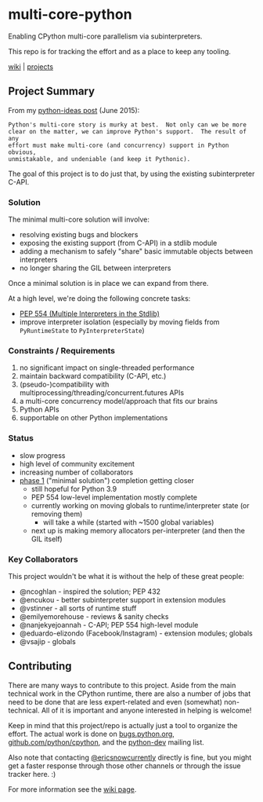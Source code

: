 # multi-core-python
Enabling CPython multi-core parallelism via subinterpreters.

This repo is for tracking the effort and as a place to keep any tooling.

[wiki](https://github.com/ericsnowcurrently/multi-core-python/wiki) | [projects](https://github.com/ericsnowcurrently/multi-core-python/projects)

## Project Summary

From my [python-ideas post](https://mail.python.org/pipermail/python-ideas/2015-June/034177.html) (June 2015):

    Python's multi-core story is murky at best.  Not only can we be more
    clear on the matter, we can improve Python's support.  The result of any
    effort must make multi-core (and concurrency) support in Python obvious,
    unmistakable, and undeniable (and keep it Pythonic).

The goal of this project is to do just that, by using the existing subinterpreter C-API.

### Solution

The minimal multi-core solution will involve:

* resolving existing bugs and blockers
* exposing the existing support (from C-API) in a stdlib module
* adding a mechanism to safely "share" basic immutable objects between interpreters
* no longer sharing the GIL between interpreters

Once a minimal solution is in place we can expand from there.

At a high level, we're doing the following concrete tasks:

* [PEP 554 (Multiple Interpreters in the Stdlib)](https://www.python.org/dev/peps/pep-0554/)
* improve interpreter isolation (especially by moving fields from `PyRuntimeState` to `PyInterpreterState`)

### Constraints / Requirements

1. no significant impact on single-threaded performance
1. maintain backward compatibility (C-API, etc.)
1. (pseudo-)compatibility with multiprocessing/threading/concurrent.futures APIs
1. a multi-core concurrency model/approach that fits our brains
1. Python APIs
1. supportable on other Python implementations

### Status

* slow progress
* high level of community excitement
* increasing number of collaborators
* [phase 1](https://github.com/ericsnowcurrently/multi-core-python/projects/4) ("minimal solution") completion getting closer
   * still hopeful for Python 3.9
   * PEP 554 low-level implementation mostly complete
   * currently working on moving globals to runtime/interpreter state (or removing them)
      * will take a while (started with ~1500 global variables)
   * next up is making memory allocators per-interpreter (and then the GIL itself)

### Key Collaborators

This project wouldn't be what it is without the help of these great people:

* @ncoghlan - inspired the solution; PEP 432
* @encukou - better subinterpreter support in extension modules
* @vstinner - all sorts of runtime stuff
* @emilyemorehouse - reviews & sanity checks
* @nanjekyejoannah - C-API; PEP 554 high-level module
* @eduardo-elizondo (Facebook/Instagram) - extension modules; globals
* @vsajip - globals

## Contributing

There are many ways to contribute to this project.  Aside from the main technical work in the CPython runtime, there are also a number of jobs that need to be done that are less expert-related and even (somewhat) non-technical.  All of it is important and anyone interested in helping is welcome!

Keep in mind that this project/repo is actually just a tool to organize the effort.  The actual work is done on [bugs.python.org](https://bugs.python.org/), [github.com/python/cpython](https://github.com/python/cpython/), and the [python-dev](https://mail.python.org/archives/list/python-dev@python.org/) mailing list.

Also note that contacting [@ericsnowcurrently](https://github.com/ericsnowcurrently) directly is fine, but you might get a faster response through those other channels or through the issue tracker here. :)

For more information see the [wiki page](https://github.com/ericsnowcurrently/multi-core-python/wiki/9-%22How-Can-I-Help%3F%22).

